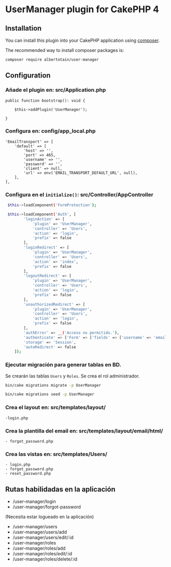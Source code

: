 # UserManager plugin for CakePHP 4

## Installation

You can install this plugin into your CakePHP application using [composer](https://getcomposer.org).

The recommended way to install composer packages is:

```bash
composer require albertotain/user-manager
```

## Configuration

### Añade el plugin en: src/Application.php

```
public function bootstrap(): void {

	$this->addPlugin('UserManager');

}
```

### Configura en: config/app_local.php

    'EmailTransport' => [
        'default' => [
            'host' => '',
            'port' => 465,
            'username' => '',
            'password' => '',
            'client' => null,
            'url' => env('EMAIL_TRANSPORT_DEFAULT_URL', null),
        ],
    ],

### Configura en el `initialize()`: src/Controller/AppController

```bash
 $this->loadComponent('FormProtection');

 $this->loadComponent('Auth', [
		'loginAction' => [
			'plugin' => 'UserManager',
			'controller' => 'Users',
			'action' => 'login',
            'prefix' => false
		],
		'loginRedirect' => [
			'plugin' => 'UserManager',
			'controller' => 'Users',
			'action' => 'index',
            'prefix' => false
		],
		'logoutRedirect' => [
			'plugin' => 'UserManager',
			'controller' => 'Users',
			'action' => 'login',
			'prefix' => false
		],
		'unauthorizedRedirect' => [
			'plugin' => 'UserManager',
			'controller' => 'Users',
			'action' => 'login',
			'prefix' => false
		],
		'authError' => __('Acceso no permitido.'),
		'authenticate' => ['Form' => ['fields' => ['username' => 'email']]],
		'storage' => 'Session',
		'autoRedirect' => false
	]);
```

### Ejecutar migración para generar tablas en BD.

Se crearán las tablas `Users` y `Roles`. Se crea el rol administrador.

```bash
bin/cake migrations migrate -p UserManager

bin/cake migrations seed -p UserManager

```

### Crea el layout en: src/templates/layout/

    -login.php

### Crea la plantilla del email en: src/templates/layout/email/html/

    - forgot_password.php

### Crea las vistas en: src/templates/Users/

    - login.php
    - forgot_password.php
    - reset_password.php


## Rutas habilidadas en la aplicación

- /user-manager/login
- /user-manager/forgot-password

(Necesita estar logueado en la aplicación)

- /user-manager/users
- /user-manager/users/add
- /user-manager/users/edit/:id
- /user-manager/roles
- /user-manager/roles/add
- /user-manager/roles/edit/:id
- /user-manager/roles/delete/:id
